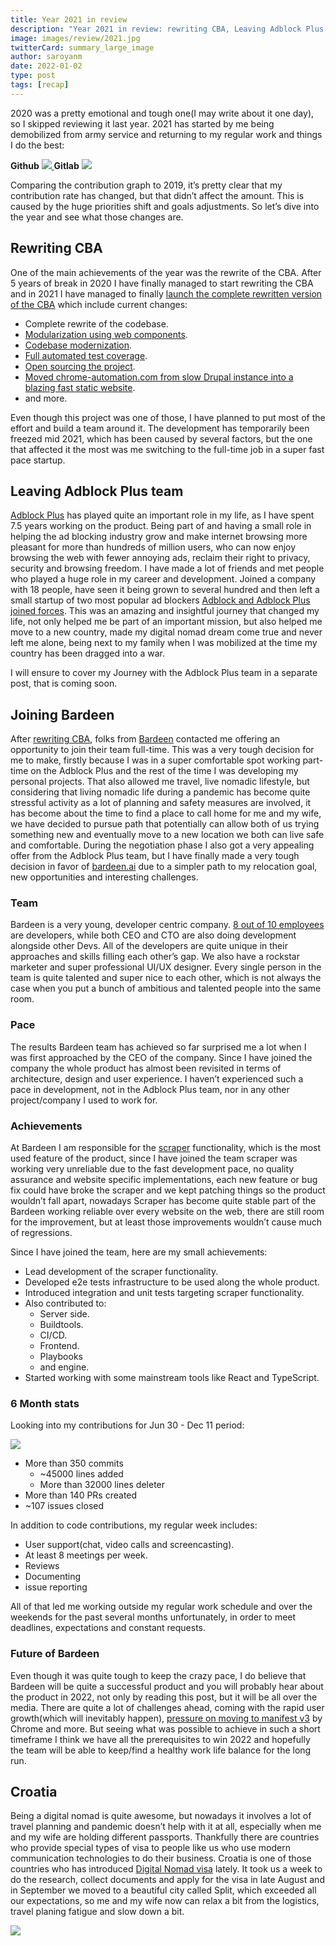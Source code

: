 ```yaml
---
title: Year 2021 in review
description: "Year 2021 in review: rewriting CBA, Leaving Adblock Plus team, joining bardeen.ai and moving to Croatia."
image: images/review/2021.jpg
twitterCard: summary_large_image
author: saroyanm
date: 2022-01-02
type: post
tags: [recap]
---
```


2020 was a pretty emotional and tough one(I may write about it one day), so I
skipped reviewing it last year. 2021 has started by me being demobilized from
army service and returning to my regular work and things I do the best:

<strong>Github</strong>
<a href="https://github.com/Manvel" target="_blank">
<img src="/images/analytics/github-2021.png" class="full-width">
</a>
<strong>Gitlab</strong>
<a href="https://gitlab.com/saroyanm" target="_blank">
<img src="/images/analytics/gitlab-2021.png" class="full-width">
</a>


Comparing the contribution graph to 2019, it’s pretty clear that my contribution
rate has changed, but that didn’t affect the amount. This is caused by the huge
priorities shift and goals adjustments. So let’s dive into the year and see what
those changes are.

## Rewriting CBA

One of the main achievements of the year was the rewrite of the CBA.  After 5
years of break in 2020 I have finally managed to start rewriting the CBA and in
2021 I have managed to finally [launch the complete rewritten version of the
CBA](/projects/cba/rewriting) which include current changes:

- Complete rewrite of the codebase.
- [Modularization using web components](https://github.com/browser-automation/cba-components).
- [Codebase modernization](/projects/cba/rewriting#modernization).
- [Full automated test coverage](/projects/cba/rewriting#automated-tests).
- [Open sourcing the project](https://github.com/browser-automation/cba).
- [Moved chrome-automation.com from slow Drupal instance into a blazing fast
  static website](/projects/cba/rewriting#drupal-to-ssg).
- and more.

Even though this project was one of those, I have planned to put most of the
effort and build a team around it. The development has temporarily been freezed
mid 2021, which has been caused by several factors, but the one that affected it
the most was me switching to the full-time job in a super fast pace startup.

## Leaving Adblock Plus team

[Adblock Plus](https://adblockplus.org/) has played quite an important role in
my life, as I have spent 7.5 years working on the product. Being part of and
having a small role in helping the ad blocking industry grow and make internet
browsing more pleasant for more than hundreds of million users, who can now
enjoy browsing the web with fewer annoying ads, reclaim their right to privacy,
security and browsing freedom. I have made a lot of friends and met people who
played a huge role in my career and development. Joined a company with 18
people, have seen it being grown to several hundred and then left a small
startup of two most popular ad blockers [Adblock and Adblock Plus joined
forces](https://blog.getadblock.com/teaming-up-to-make-more-magic-5ffa41416dcf).
This was an amazing and insightful journey that changed my life, not only helped
me be part of an important mission, but also helped me move to a new country,
made my digital nomad dream come true and never left me alone, being next to my
family when I was mobilized at the time my country has been dragged into a war.

I will ensure to cover my Journey with the Adblock Plus team in a separate post,
that is coming soon.

## Joining Bardeen

After [rewriting CBA](/projects/cba/rewriting), folks from
[Bardeen](https://www.bardeen.ai/) contacted me offering an opportunity to join
their team full-time. This was a very tough decision for me to make, firstly
because I was in a super comfortable spot working part-time on the Adblock Plus
and the rest of the time I was developing my personal projects. That also
allowed me travel, live nomadic lifestyle, but considering that living nomadic
life during a pandemic has become quite stressful activity as a lot of planning
and safety measures are involved, it has become about the time to find a place
to call home for me and my wife, we have decided to pursue path that potentially
can allow both of us trying something new and eventually move to a new location
we both can live safe and comfortable. During the negotiation phase I also got a
very appealing offer from the Adblock Plus team, but I have finally made a very
tough decision in favor of [bardeen.ai](https://www.bardeen.ai/) due to a
simpler path to my relocation goal, new opportunities and interesting
challenges.

### Team

Bardeen is a very young, developer centric company. [8 out of 10
employees](https://www.linkedin.com/search/results/people/?currentCompany=%5B%2266893781%22%5D&origin=COMPANY_PAGE_CANNED_SEARCH&sid=Q)
are developers, while both CEO and CTO are also doing development alongside
other Devs. All of the developers are quite unique in their approaches and
skills filling each other’s gap. We also have a rockstar marketer and super
professional UI/UX designer. Every single person in the team is quite talented
and super nice to each other, which is not always the case when you put a bunch
of ambitious and talented people into the same room.

### Pace

The results Bardeen team has achieved so far surprised me a lot when I was first
approached by the CEO of the company. Since I have joined the company the whole
product has almost been  revisited in terms of architecture, design and user
experience. I haven’t experienced such a pace in development, not in the Adblock
Plus team, nor in any other project/company I used to work for.

### Achievements

At Bardeen I am responsible for the
[scraper](https://www.bardeen.ai/use-case/scraper) functionality, which is the
most used feature of the product, since I have joined the team scraper was
working very unreliable due to the fast development pace, no quality assurance
and website specific implementations, each new feature or bug fix could have
broke the scraper and we kept patching things so the product wouldn’t fall
apart, nowadays Scraper has become quite stable part of the Bardeen working
reliable over every website on the web, there are still room for the
improvement, but at least those improvements wouldn’t cause much of regressions.

Since I have joined the team, here are my small achievements:

- Lead development of the scraper functionality.
- Developed e2e tests infrastructure to be used along the whole product.
- Introduced integration and unit tests targeting scraper functionality.
- Also contributed to:
  - Server side.
  - Buildtools.
  - CI/CD.
  - Frontend.
  - Playbooks
  - and engine.
- Started working with some mainstream tools like React and TypeScript.

### 6 Month stats

Looking into my contributions for Jun 30 - Dec 11 period:

<img src="/images/analytics/github-bardeen-2021.jpg" class="full-width">

- More than 350 commits
  - ~45000 lines added
  - More than 32000 lines deleter
- More than 140 PRs created
- ~107 issues closed

In addition to code contributions, my regular week includes:
- User support(chat, video calls and screencasting).
- At least 8 meetings per week.
- Reviews
- Documenting
- issue reporting

All of that led me working outside my regular work schedule and over the
weekends for the past several months unfortunately, in order to meet deadlines,
expectations and constant requests.

### Future of Bardeen

Even though it was quite tough to keep the crazy pace, I do believe that Bardeen
will be quite a successful product and you will probably hear about the product
in 2022, not only by reading this post, but it will be all over the media. There
are quite a lot of challenges ahead, coming with the rapid user growth(which
will inevitably happen), [pressure on moving to manifest
v3](https://developer.chrome.com/docs/extensions/mv3/mv2-sunset/) by Chrome and
more. But seeing what was possible to achieve in such a short timeframe I think
we have all the prerequisites to win 2022 and hopefully the team will be able to
keep/find a healthy work life balance for the long run.

## Croatia

Being a digital nomad is quite awesome, but nowadays it involves a lot of travel
planning and pandemic doesn’t help with it at all, especially when me and my
wife are holding different passports. Thankfully there are countries who provide
special types of visa to people like us who use modern communication
technologies to do their business. Croatia is one of those countries who has
introduced [Digital Nomad
visa](https://mup.gov.hr/aliens-281621/stay-and-work/temporary-stay-of-digital-nomads/286833)
lately. It took us a week to do the research, collect documents and apply for
the visa in late August and in September we moved to a beautiful city called
Split, which exceeded all our expectations, so me and my wife now can relax a
bit from the logistics, travel planing fatigue and slow down a bit.

<img src="/images/general/dubrovnik.jpeg" class="full-width">
